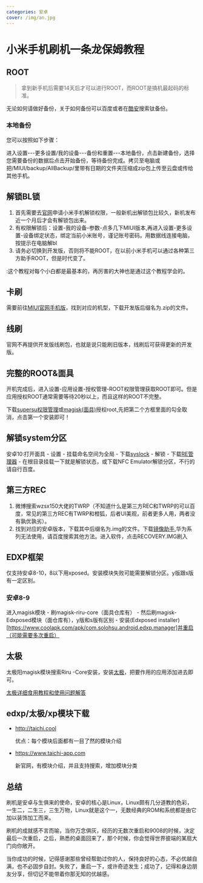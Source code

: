 ```yaml
---
categories: 安卓
cover: /img/an.jpg
---
```

# 小米手机刷机一条龙保姆教程

## ROOT

>  拿到新手机后需要14天后才可以进行ROOT，而ROOT是搞机最起码的标准。

无论如何请做好备份，关于如何备份可以百度或者在[酷安](https://coolapk.com)搜索钛备份。

### 本地备份

您可以按照如下步骤：

进入设置---更多设置/我的设备---备份和重置---本地备份，点击新建备份，选择您需要备份的数据后点击开始备份，等待备份完成。拷贝至电脑或把/MIUI/backup/AllBackup/里带有日期的文件夹压缩成zip包上传至云盘或传给其他手机。

## 解锁BL锁

1. 首先需要去[官网](http://www.miui.com/unlock/index.html)申请小米手机解锁权限，一般新机出解锁包比较久，新机发布近一个月后才会有解锁包出来。
2. 有权限解锁后：设置-我的设备-参数-点多几下MIUI版本,再进入设置-更多设置-设备绑定状态，绑定当前小米账号，谨记账号密码。用数据线连接电脑，按提示在电脑解bl
3. 请务必切换到开发版，否则将不能ROOT，在以前小米手机可以通过各种第三方助手ROOT，但是时代变了。

:这个教程对每个小白都是最基本的，再厉害的大神也是通过这个教程学会的。

## 卡刷

需要前往[MIUI官网手机版](http://www.miui.com/getrom.php?m=yes)，找到对应的机型，下载开发版后缀名为.zip的文件。

## 线刷

官网不再提供开发版线刷包，也就是说只能刷旧版本，线刷后可获得更新的开发版。

## 完整的ROOT&面具

开机完成后，进入设置-应用设置-授权管理-ROOT权限管理获取ROOT即可。但是应用授权ROOT通常需要等待20秒以上，而且这样的ROOT不完整。



下载[supersu权限管理](https://www.coolapk.com/apk/eu.chainfire.supersu)或[magisk(面具)](https://www.coolapk.com/apk/com.topjohnwu.magisk)授权root,先把第二个方框里面的勾全取消，点击第一个安装即可！

## 解锁system分区

安卓10:打开面具 - 设置 - 挂载命名空间为全局 - 下载[syslock](https://www.coolapk.com/apk/com.lerist.syslock) - 解锁 - 下载[RE管理器](http://www.coolapk.com/apk/com.speedsoftware.rootexplorer) - 在根目录挂载一下就是解锁状态，或下载NFC Emulator解锁分区，不行的请自行百度。

## 第三方REC

1. 微博搜索wzsx150大佬的TWRP（不知道什么是第三方REC和TWRP的可以百度，常见的第三方REC有TWRP和橙狐，后者UI美观，前者更多人用，两者没有孰优孰劣）。
2. 找到对应的安卓版本，下载其中后缀名为.img的文件。下载[镜像助手](https://www.coolapk.com/apk/top.zsh2401.imagehelper),华为系列无法使用，请百度搜索其他方法。进入软件，点击RECOVERY.IMG刷入

## EDXP框架

仅支持安卓8-10，8以下用xposed。安装模块失败可能需要解锁分区。y版跟s版有一定区别。

### 安卓8-9

进入magisk模块 - 刷magisk-riru-core（面具仓库有） - 然后刷magisk-Edxposed模块（面仓库有），y版和s版有区别 - 安装(Edxposed installer)[https://www.coolapk.com/apk/com.solohsu.android.edxp.manager]并重启（可能需要多次重启）

## 太极

太极阳magisk模块搜索Riru -Core安装，安装[太极](https://tc5.us/file/19604958-402658311)，把要作用的应用添加进去即可。

[太极详细食用教程和使用问题解答](https://mp.weixin.qq.com/s/-cY3Tk8QwJNed5EET7ttCQ)

## edxp/太极/xp模块下载

- http://taichi.cool

  优点：每个模块后面都有一目了然的模块介绍

- https://www.taichi-app.com

  新官网，有模块介绍，并且支持搜索，增加模块分类

## 总结

刷机是安卓与生俱来的使命，安卓的核心是Linux，Linux颇有几分道教的色彩，一生二，二生三，三生万物，Linux就是这个一，无数经典的ROM和系统都是由它加以装饰加工而来。



刷机的成就感不言而喻，当你万念俱灰，经历的无数次重启和9008的时候，决定最后一次重启，之后，熟悉的桌面回来了，那个时候，你会觉得世界彼端的某扇大门向你敞开。



当你成功的时候，记得感谢那些曾经帮助过你的人，保持良好的心态，不必优越自满，也不必固步自封。失败了，重启一下，或许奇迹发生；成功了，记得和身边朋友分享，但切记不能带着你那无知的优越感。